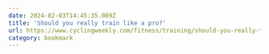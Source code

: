 ```yaml
---
date: 2024-02-03T14:45:35.089Z
title: 'Should you really train like a pro?'
url: https://www.cyclingweekly.com/fitness/training/should-you-really-train-like-a-pro-cyclist-195888
category: bookmark
---
```

